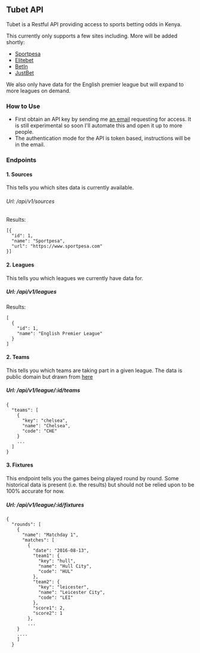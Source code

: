 ## Tubet API
Tubet is a Restful API providing access to sports betting odds in Kenya.

This currently only supports a few sites including. More will be added shortly:

- [Sportpesa](https://www.sportpesa.com)
- [Elitebet](http://www.elitebetkenya.com)
- [BetIn](https://betin.co.ke)
- [JustBet](http://justbet.co.ke)

We also only have data for the English premier league but will expand to more leagues on demand.

### How to Use
- First obtain an API key by sending me [an email](mailto:kimenye@gmail.com) requesting for access. It is still experimental so soon I'll automate this and open it up to more people.
- The authentication mode for the API is token based, instructions will be in the email.

### Endpoints

#### 1. Sources
This tells you which sites data is currently available.

###### Url: /api/v1/sources

Results:

```
[{
  "id": 1,
  "name": "Sportpesa",
  "url": "https://www.sportpesa.com"
}]
```

#### 2. Leagues
This tells you which leagues we currently have data for.

##### Url: /api/v1/leagues
Results:

```
[
  {
    "id": 1,
    "name": "English Premier League"
  }
]
```


#### 2. Teams
This tells you which teams are taking part in a given league. The data is public domain but drawn from
[here](https://github.com/openfootball/football.json)

##### Url: /api/v1/league/:id/teams

```
{
  "teams": [
    {
      "key": "chelsea",
      "name": "Chelsea",
      "code": "CHE"
    }
    ...
  ]
}  
```

#### 3. Fixtures
This endpoint tells you the games being played round by round. Some historical data is present (i.e. the results) but should not be relied upon to be 100% accurate for now.

##### Url: /api/v1/league/:id/fixtures

```
{
  "rounds": [
    {
      "name": "Matchday 1",
      "matches": [
        {
          "date": "2016-08-13",
          "team1": {
            "key": "hull",
            "name": "Hull City",
            "code": "HUL"
          },
          "team2": {
            "key": "leicester",
            "name": "Leicester City",
            "code": "LEI"
          },
          "score1": 2,
          "score2": 1
        },
        ...
    }
    ....
    ]
  }
  ```
